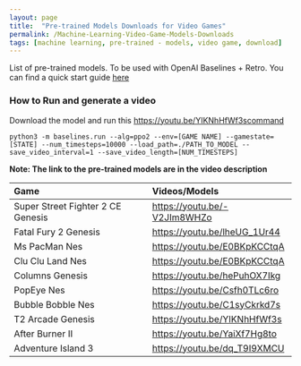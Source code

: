 ```yaml
---
layout: page
title:  "Pre-trained Models Downloads for Video Games"
permalink: /Machine-Learning-Video-Game-Models-Downloads
tags: [machine learning, pre-trained - models, video game, download]
---
```



List of pre-trained models.
To be used with OpenAI Baselines + Retro. You can find a quick start guide [here](./2019/01/29/Setup-OpenAI-baselines-retro.html)

### How to Run and generate a video
Download the model and run this https://youtu.be/YIKNhHfWf3scommand
```shell
python3 -m baselines.run --alg=ppo2 --env=[GAME NAME] --gamestate=[STATE] --num_timesteps=10000 --load_path=./PATH_TO_MODEL --save_video_interval=1 --save_video_length=[NUM_TIMESTEPS]
```

**Note: The link to the pre-trained models are in the video description**

| Game        	   | Videos/Models    |
|:-----------------|:----------|
| Super Street Fighter 2 CE Genesis |  https://youtu.be/-V2JIm8WHZo |
| Fatal Fury 2 Genesis |  https://youtu.be/lheUG_1Ur44 |
| Ms PacMan Nes |  https://youtu.be/E0BKpKCCtqA |
| Clu Clu Land Nes |  https://youtu.be/E0BKpKCCtqA |
| Columns Genesis | https://youtu.be/hePuhOX7Ikg |
| PopEye Nes | https://youtu.be/Csfh0TLc6ro |
| Bubble Bobble Nes | https://youtu.be/C1syCkrkd7s |
| T2 Arcade Genesis  | https://youtu.be/YIKNhHfWf3s |
| After Burner II  | https://youtu.be/YaiXf7Hg8to |
| Adventure Island 3 | https://youtu.be/dq_T9I9XMCU |




